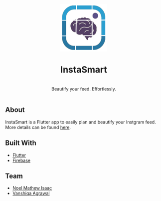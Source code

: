 <br />
<p align="center">
  <a href="">
    <img src="assets/images/instasmartLogo.png" alt="Logo" width="150" height="150">
  </a>

  <h1 align="center">InstaSmart<br />
  </h1>

  <p align="center">
  <br />
    Beautify your feed. Effortlessly.
    <br />
    <br />



## About
InstaSmart is a Flutter app to easily plan and beautify your Instgram feed. More details can be found [here](https://docs.google.com/document/d/1zLvbWGw6q75HyQKes5T7n6x1hmygoy8gyzssS_MPyGE/edit?usp=sharing).


## Built With
* [Flutter](https://flutter.dev/)
* [Firebase](https://firebase.google.com/)


## Team
* [Noel Mathew Isaac](https://github.com/noelmathewisaac)
* [Vanshiqa Agrawal](https://github.com/vanshiqa)


